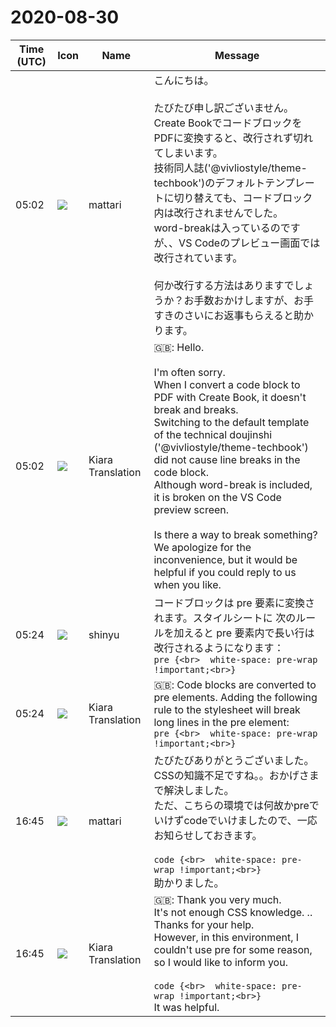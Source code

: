 # 2020-08-30

|Time (UTC)|Icon|Name|Message|
|---|---|---|---|
|05:02|![](https://secure.gravatar.com/avatar/10d95659b0a9eda4e94cfc0f927e32dd.jpg?s=72&d=https%3A%2F%2Fa.slack-edge.com%2Fdf10d%2Fimg%2Favatars%2Fava_0003-72.png)|mattari|こんにちは。<br><br>たびたび申し訳ございません。<br>Create BookでコードブロックをPDFに変換すると、改行されず切れてしまいます。<br>技術同人誌('@vivliostyle/theme-techbook')のデフォルトテンプレートに切り替えても、コードブロック内は改行されませんでした。<br>word-breakは入っているのですが、、VS Codeのプレビュー画面では改行されています。<br><br>何か改行する方法はありますでしょうか？お手数おかけしますが、お手すきのさいにお返事もらえると助かります。|
|05:02|![](https://avatars.slack-edge.com/2019-08-21/732685848020_f3f20736795184660348_72.png)|Kiara Translation|🇬🇧: Hello.<br><br>I'm often sorry.<br>When I convert a code block to PDF with Create Book, it doesn't break and breaks.<br>Switching to the default template of the technical doujinshi ('@vivliostyle/theme-techbook') did not cause line breaks in the code block.<br>Although word-break is included, it is broken on the VS Code preview screen.<br><br>Is there a way to break something? We apologize for the inconvenience, but it would be helpful if you could reply to us when you like.|
|05:24|![](https://avatars.slack-edge.com/2018-04-27/354445776386_e258f5ed5ba887b08668_72.jpg)|shinyu|コードブロックは pre 要素に変換されます。スタイルシートに 次のルールを加えると pre 要素内で長い行は改行されるようになります：<br>```pre {<br>  white-space: pre-wrap !important;<br>}```<br>|
|05:24|![](https://avatars.slack-edge.com/2019-08-21/732685848020_f3f20736795184660348_72.png)|Kiara Translation|🇬🇧: Code blocks are converted to pre elements. Adding the following rule to the stylesheet will break long lines in the pre element:<br>```pre {<br>  white-space: pre-wrap !important;<br>}```<br>|
|16:45|![](https://secure.gravatar.com/avatar/10d95659b0a9eda4e94cfc0f927e32dd.jpg?s=72&d=https%3A%2F%2Fa.slack-edge.com%2Fdf10d%2Fimg%2Favatars%2Fava_0003-72.png)|mattari|たびたびありがとうございました。<br>CSSの知識不足ですね。。おかげさまで解決しました。<br>ただ、こちらの環境では何故かpreでいけずcodeでいけましたので、一応お知らせしておきます。<br><br>```code {<br>  white-space: pre-wrap !important;<br>}```<br>助かりました。|
|16:45|![](https://avatars.slack-edge.com/2019-08-21/732685848020_f3f20736795184660348_72.png)|Kiara Translation|🇬🇧: Thank you very much.<br>It's not enough CSS knowledge. .. Thanks for your help.<br>However, in this environment, I couldn't use pre for some reason, so I would like to inform you.<br><br>```code {<br>  white-space: pre-wrap !important;<br>}```<br>It was helpful.|
